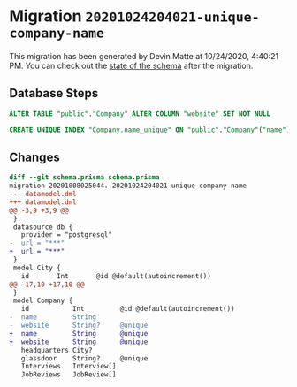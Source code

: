 # Migration `20201024204021-unique-company-name`

This migration has been generated by Devin Matte at 10/24/2020, 4:40:21 PM.
You can check out the [state of the schema](./schema.prisma) after the migration.

## Database Steps

```sql
ALTER TABLE "public"."Company" ALTER COLUMN "website" SET NOT NULL

CREATE UNIQUE INDEX "Company.name_unique" ON "public"."Company"("name")
```

## Changes

```diff
diff --git schema.prisma schema.prisma
migration 20201008025044..20201024204021-unique-company-name
--- datamodel.dml
+++ datamodel.dml
@@ -3,9 +3,9 @@
 }
 datasource db {
   provider = "postgresql"
-  url = "***"
+  url = "***"
 }
 model City {
   id       Int       @id @default(autoincrement())
@@ -17,10 +17,10 @@
 }
 model Company {
   id           Int         @id @default(autoincrement())
-  name         String
-  website      String?     @unique
+  name         String      @unique
+  website      String      @unique
   headquarters City?
   glassdoor    String?     @unique
   Interviews   Interview[]
   JobReviews   JobReview[]
```



